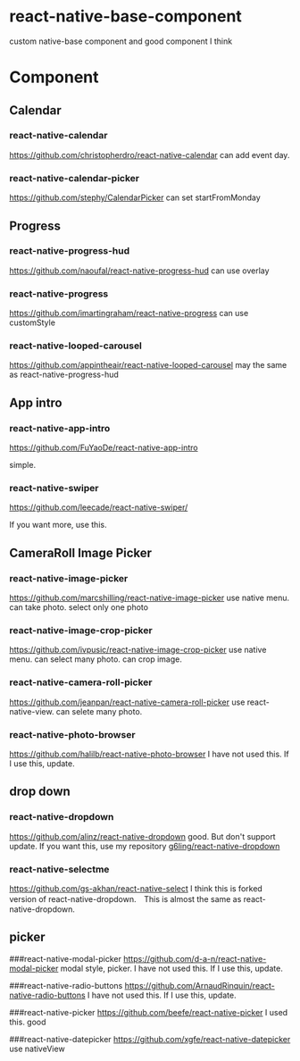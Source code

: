 # react-native-base-component
custom native-base component and good component I think


# Component

## Calendar
### react-native-calendar
https://github.com/christopherdro/react-native-calendar
can add event day.

### react-native-calendar-picker
https://github.com/stephy/CalendarPicker
can set startFromMonday

## Progress
### react-native-progress-hud
https://github.com/naoufal/react-native-progress-hud
can use overlay

### react-native-progress
https://github.com/imartingraham/react-native-progress
can use customStyle

### react-native-looped-carousel
https://github.com/appintheair/react-native-looped-carousel
may the same as react-native-progress-hud

## App intro
### react-native-app-intro
https://github.com/FuYaoDe/react-native-app-intro

simple.

### react-native-swiper
https://github.com/leecade/react-native-swiper/

If you want more, use this.

## CameraRoll Image Picker
### react-native-image-picker
https://github.com/marcshilling/react-native-image-picker
use native menu. can take photo. select only one photo 

### react-native-image-crop-picker
https://github.com/ivpusic/react-native-image-crop-picker
use native menu. can select many photo. can crop image.

### react-native-camera-roll-picker
https://github.com/jeanpan/react-native-camera-roll-picker
use react-native-view. can selete many photo.

### react-native-photo-browser
https://github.com/halilb/react-native-photo-browser
I have not used this. If I use this, update.


## drop down
### react-native-dropdown
https://github.com/alinz/react-native-dropdown
good. But don't support update. If you want this, use my repository
[g6ling/react-native-dropdown](https://github.com/g6ling/react-native-dropdown)

### react-native-selectme
https://github.com/gs-akhan/react-native-select
I think this is forked version of react-native-dropdown.　This is almost the same as react-native-dropdown.

## picker
###react-native-modal-picker
https://github.com/d-a-n/react-native-modal-picker
modal style, picker. I have not used this. If I use this, update.

###react-native-radio-buttons
https://github.com/ArnaudRinquin/react-native-radio-buttons
I have not used this. If I use this, update.

###react-native-picker
https://github.com/beefe/react-native-picker
I used this. good

###react-native-datepicker
https://github.com/xgfe/react-native-datepicker
use nativeView




